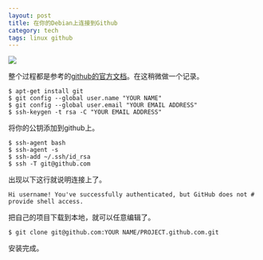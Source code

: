 ```yaml
---
layout: post
title: 在你的Debian上连接到Github
category: tech
tags: linux github
---
```

![](/assets/img/github.jpg)

整个过程都是参考的[github的官方文档](https://help.github.com/articles/set-up-git/#platform-linux)。在这稍微做一个记录。

    $ apt-get install git
    $ git config --global user.name "YOUR NAME"
    $ git config --global user.email "YOUR EMAIL ADDRESS"
    $ ssh-keygen -t rsa -C "YOUR EMAIL ADDRESS"

将你的公钥添加到github上。

    $ ssh-agent bash
    $ ssh-agent -s
    $ ssh-add ~/.ssh/id_rsa
    $ ssh -T git@github.com



出现以下这行就说明连接上了。

    Hi username! You've successfully authenticated, but GitHub does not # provide shell access.

把自己的项目下载到本地，就可以任意编辑了。

    $ git clone git@github.com:YOUR NAME/PROJECT.github.com.git

安装完成。
